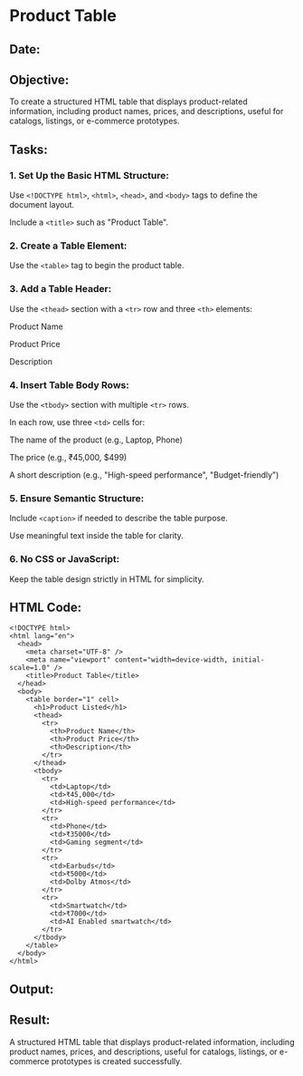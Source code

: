 # Product Table
## Date:
## Objective:

To create a structured HTML table that displays product-related information, including product names, prices, and descriptions, useful for catalogs, listings, or e-commerce prototypes.

## Tasks:

### 1. Set Up the Basic HTML Structure:

Use ```<!DOCTYPE html>```, ```<html>```, ```<head>```, and ```<body>``` tags to define the document layout.

Include a ```<title>``` such as "Product Table".

### 2. Create a Table Element:

Use the ```<table>``` tag to begin the product table.

### 3. Add a Table Header:

Use the ```<thead>``` section with a ```<tr>``` row and three ```<th>``` elements:

Product Name

Product Price

Description

### 4. Insert Table Body Rows:

Use the ```<tbody>``` section with multiple ```<tr>``` rows.

In each row, use three ```<td>``` cells for:

The name of the product (e.g., Laptop, Phone)

The price (e.g., ₹45,000, $499)

A short description (e.g., "High-speed performance", "Budget-friendly")

### 5. Ensure Semantic Structure:

Include ```<caption>``` if needed to describe the table purpose.

Use meaningful text inside the table for clarity.

### 6. No CSS or JavaScript:

Keep the table design strictly in HTML for simplicity.
## HTML Code:
```
<!DOCTYPE html>
<html lang="en">
  <head>
    <meta charset="UTF-8" />
    <meta name="viewport" content="width=device-width, initial-scale=1.0" />
    <title>Product Table</title>
  </head>
  <body>
    <table border="1" cell>
      <h1>Product Listed</h1>
      <thead>
        <tr>
          <th>Product Name</th>
          <th>Product Price</th>
          <th>Description</th>
        </tr>
      </thead>
      <tbody>
        <tr>
          <td>Laptop</td>
          <td>₹45,000</td>
          <td>High-speed performance</td>
        </tr>
        <tr>
          <td>Phone</td>
          <td>₹35000</td>
          <td>Gaming segment</td>
        </tr>
        <tr>
          <td>Earbuds</td>
          <td>₹5000</td>
          <td>Dolby Atmos</td>
        </tr>
        <tr>
          <td>Smartwatch</td>
          <td>₹7000</td>
          <td>AI Enabled smartwatch</td>
        </tr>
      </tbody>
    </table>
  </body>
</html>
```

## Output:

## Result:
A structured HTML table that displays product-related information, including product names, prices, and descriptions, useful for catalogs, listings, or e-commerce prototypes is created successfully.
